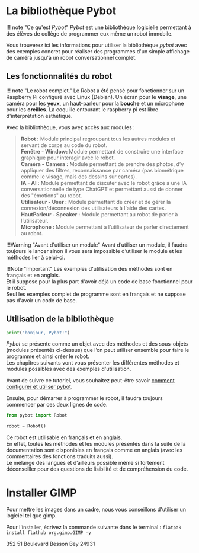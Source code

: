 # La bibliothèque Pybot

!!! note "Ce qu'est *Pybot*"
    *Pybot* est une bibliothèque logicielle permettant à des élèves de collège de programmer eux même un robot immobile.

Vous trouverez ici les informations pour utiliser la bibliothèque *pybot* avec des exemples concret pour réaliser des programmes d'un simple affichage de caméra jusqu'à un robot conversationnel complet.

## Les fonctionnalités du robot

!!! note "Le robot complet."
    Le Robot a été pensé pour fonctionner sur un Raspberry Pi configuré avec Linux (Debian). Un écran pour le **visage**, une caméra pour les **yeux**, un haut-parleur pour la **bouche** et un microphone pour les **oreilles**. La coquille entourant le raspberry pi est libre d'interprétation esthétique.

Avec la bibliothèque, vous avez accès aux modules :

> **Robot :** Module principal regroupant tous les autres modules et servant de corps au code du robot.  
**Fenêtre - Window:** Module permettant de construire une interface graphique pour interagir avec le robot.  
**Caméra - Camera :** Module permettant de prendre des photos, d’y appliquer des filtres, reconnaissance par caméra (pas biométrique comme le visage, mais des dessins sur cartes).  
**IA - AI :** Module permettant de discuter avec le robot grâce à une IA conversationnelle de type ChatGPT et permettant aussi de donner des "émotions" au robot.  
**Utilisateur - User :** Module permettant de créer et de gérer la connexion/déconnexion des utilisateurs à l'aide des cartes.  
**HautParleur - Speaker :** Module permettant au robot de parler à l’utilisateur.  
**Microphone :** Module permettant à l’utilisateur de parler directement au robot.  

!!!Warning "Avant d'utiliser un module"
    Avant d’utiliser un module, il faudra toujours le lancer sinon il vous sera impossible d’utiliser le module et les méthodes lier à celui-ci.

!!!Note "Important"
    Les exemples d'utilisation des méthodes sont en français et en anglais.  
    Et il suppose pour la plus part d'avoir déjà un code de base fonctionnel pour le robot.  
    Seul les exemples complet de programme sont en français et ne suppose pas d'avoir un code de base.

## Utilisation de la bibliothèque

```python
print("bonjour, Pybot!")
```

*Pybot* se présente comme un objet avec des méthodes et des sous-objets (modules présentés ci-dessus) que l’on peut utiliser ensemble pour faire le programme et ainsi créer le robot.  
Les chapitres suivants vont vous présenter les différentes méthodes et modules possibles avec des exemples d'utilisation.

Avant de suivre ce tutoriel, vous souhaitez peut-être savoir [comment configurer et utiliser pybot](https://42angouleme.github.io/config/).

Ensuite, pour démarrer à programmer le robot, il faudra toujours commencer par ces deux lignes de code.

```python
from pybot import Robot

robot = Robot()
```

Ce robot est utilisable en français et en anglais.  
En effet, toutes les méthodes et les modules présentés dans la suite de la documentation sont disponibles en français comme en anglais (avec les commentaires des fonctions traduits aussi).  
Le mélange des langues et d’ailleurs possible même si fortement déconseiller pour des questions de lisibilité et de compréhension du code.

# Installer GIMP

Pour mettre les images dans un cadre, nous vous conseillons d'utiliser un logiciel tel que gimp.

Pour l'installer, écrivez la commande suivante dans le terminal : `flatpak install flathub org.gimp.GIMP -y`


352
51 Boulevard Besson Bey
24931
